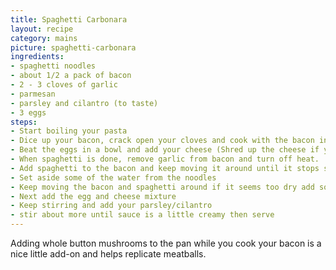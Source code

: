 ```yaml
---
title: Spaghetti Carbonara
layout: recipe
category: mains
picture: spaghetti-carbonara
ingredients:
- spaghetti noodles
- about 1/2 a pack of bacon
- 2 - 3 cloves of garlic
- parmesan
- parsley and cilantro (to taste)
- 3 eggs
steps:
- Start boiling your pasta
- Dice up your bacon, crack open your cloves and cook with the bacon in a frying pan
- Beat the eggs in a bowl and add your cheese (Shred up the cheese if you need to)
- When spaghetti is done, remove garlic from bacon and turn off heat.
- Add spaghetti to the bacon and keep moving it around until it stops sizzling
- Set aside some of the water from the noodles
- Keep moving the bacon and spaghetti around if it seems too dry add some noodle water
- Next add the egg and cheese mixture
- Keep stirring and add your parsley/cilantro
- stir about more until sauce is a little creamy then serve
---
```


Adding whole button mushrooms to the pan while you cook your bacon is a nice little add-on and helps replicate meatballs.
